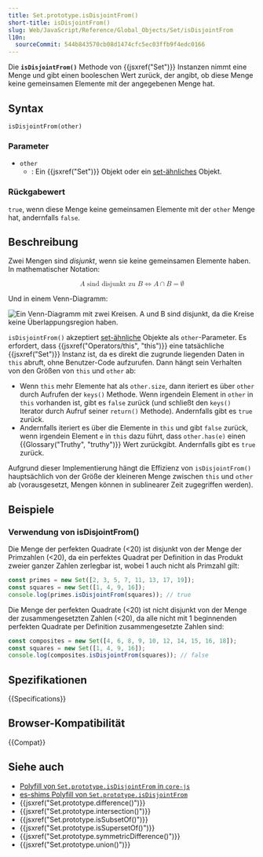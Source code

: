 ```yaml
---
title: Set.prototype.isDisjointFrom()
short-title: isDisjointFrom()
slug: Web/JavaScript/Reference/Global_Objects/Set/isDisjointFrom
l10n:
  sourceCommit: 544b843570cb08d1474cfc5ec03ffb9f4edc0166
---
```


Die **`isDisjointFrom()`** Methode von {{jsxref("Set")}} Instanzen nimmt eine Menge und gibt einen booleschen Wert zurück, der angibt, ob diese Menge keine gemeinsamen Elemente mit der angegebenen Menge hat.

## Syntax

```js-nolint
isDisjointFrom(other)
```

### Parameter

- `other`
  - : Ein {{jsxref("Set")}} Objekt oder ein [set-ähnliches](/de/docs/Web/JavaScript/Reference/Global_Objects/Set#set-like_objects) Objekt.

### Rückgabewert

`true`, wenn diese Menge keine gemeinsamen Elemente mit der `other` Menge hat, andernfalls `false`.

## Beschreibung

Zwei Mengen sind _disjunkt_, wenn sie keine gemeinsamen Elemente haben. In mathematischer Notation:

<!-- prettier-ignore-start -->
<math display="block">
  <semantics><mrow><mi>A</mi><mtext>&nbsp;sind disjunkt zu&nbsp;</mtext><mi>B</mi><mo stretchy="false">⇔</mo><mi>A</mi><mo>∩</mo><mi>B</mi><mo>=</mo><mi>∅</mi></mrow><annotation encoding="TeX">A\text{ sind disjunkt zu }B \Leftrightarrow A\cap B = \empty</annotation></semantics>
</math>
<!-- prettier-ignore-end -->

Und in einem Venn-Diagramm:

![Ein Venn-Diagramm mit zwei Kreisen. A und B sind disjunkt, da die Kreise keine Überlappungsregion haben.](diagram.svg)

`isDisjointFrom()` akzeptiert [set-ähnliche](/de/docs/Web/JavaScript/Reference/Global_Objects/Set#set-like_objects) Objekte als `other`-Parameter. Es erfordert, dass {{jsxref("Operators/this", "this")}} eine tatsächliche {{jsxref("Set")}} Instanz ist, da es direkt die zugrunde liegenden Daten in `this` abruft, ohne Benutzer-Code aufzurufen. Dann hängt sein Verhalten von den Größen von `this` und `other` ab:

- Wenn `this` mehr Elemente hat als `other.size`, dann iteriert es über `other` durch Aufrufen der `keys()` Methode. Wenn irgendein Element in `other` in `this` vorhanden ist, gibt es `false` zurück (und schließt den `keys()` Iterator durch Aufruf seiner `return()` Methode). Andernfalls gibt es `true` zurück.
- Andernfalls iteriert es über die Elemente in `this` und gibt `false` zurück, wenn irgendein Element `e` in `this` dazu führt, dass `other.has(e)` einen {{Glossary("Truthy", "truthy")}} Wert zurückgibt. Andernfalls gibt es `true` zurück.

Aufgrund dieser Implementierung hängt die Effizienz von `isDisjointFrom()` hauptsächlich von der Größe der kleineren Menge zwischen `this` und `other` ab (vorausgesetzt, Mengen können in sublinearer Zeit zugegriffen werden).

## Beispiele

### Verwendung von isDisjointFrom()

Die Menge der perfekten Quadrate (<20) ist disjunkt von der Menge der Primzahlen (<20), da ein perfektes Quadrat per Definition in das Produkt zweier ganzer Zahlen zerlegbar ist, wobei 1 auch nicht als Primzahl gilt:

```js
const primes = new Set([2, 3, 5, 7, 11, 13, 17, 19]);
const squares = new Set([1, 4, 9, 16]);
console.log(primes.isDisjointFrom(squares)); // true
```

Die Menge der perfekten Quadrate (<20) ist nicht disjunkt von der Menge der zusammengesetzten Zahlen (<20), da alle nicht mit 1 beginnenden perfekten Quadrate per Definition zusammengesetzte Zahlen sind:

```js
const composites = new Set([4, 6, 8, 9, 10, 12, 14, 15, 16, 18]);
const squares = new Set([1, 4, 9, 16]);
console.log(composites.isDisjointFrom(squares)); // false
```

## Spezifikationen

{{Specifications}}

## Browser-Kompatibilität

{{Compat}}

## Siehe auch

- [Polyfill von `Set.prototype.isDisjointFrom` in `core-js`](https://github.com/zloirock/core-js#new-set-methods)
- [es-shims Polyfill von `Set.prototype.isDisjointFrom`](https://www.npmjs.com/package/set.prototype.isdisjointfrom)
- {{jsxref("Set.prototype.difference()")}}
- {{jsxref("Set.prototype.intersection()")}}
- {{jsxref("Set.prototype.isSubsetOf()")}}
- {{jsxref("Set.prototype.isSupersetOf()")}}
- {{jsxref("Set.prototype.symmetricDifference()")}}
- {{jsxref("Set.prototype.union()")}}
